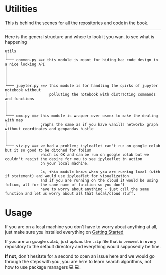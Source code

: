 # Utilities

This is behind the scenes for all the repositories and code in the book.

---

Here is the general structure and where to look it you want to see what is happening

```
utils
│       
└─── common.py ==> this module is meant for hiding bad code design in a nice looking API 
│  
│ 
│ 
│
└─── jupyter.py ==> this module is for handling the quirks of jupyter notebook without 
│                   polluting the notebook with distracting commands and functions
│ 
│ 
│  
└─── omx.py ==> this module is wrapper over osmnx to make the dealing with map 
│               graphs the same as if you have vanilla networkx graph without coordinates and geopandas hustle
│ 
│ 
│  
└─── viz.py ==> we had a problem; ipyleaflet can't run on google colab but it so good to be ditched for folium
                which is OK and can be run on google colab but we couldn't resist the desire for you to see ipyleaflet in action
                on your local machine.
                
                So, this module knows when you are running local (with if statement) and would use ipyleaflet for visualization
                and if you are running on the cloud it would be using folium, all for the same name of function so you don't
                have to worry about anything - just call the same function and let us worry about all that local/cloud stuff.
```

# Usage

If you are on a local machine you don't have to worry about anything at all, just make sure you installed everything on [Getting Started](https://github.com/SmartMobilityAlgorithms/GettingStarted).

If you are on google colab, just upload the `.zip` file that is present in every repository to the default directory and everything would supposedly be fine.

**If not**, don't hesitate for a second to open an issue here and we would go through the steps with you, you are here to learn search algorithms, not how to use package managers :computer: :computer:.
